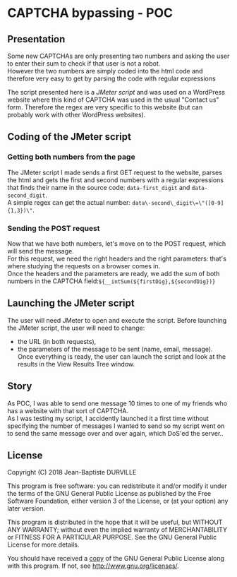 # CAPTCHA bypassing - POC

## Presentation
Some new CAPTCHAs are only presenting two numbers and asking the user to enter their sum to check if that user is not a robot.<br/>
However the two numbers are simply coded into the html code and therefore very easy to get by parsing the code with regular expressions<br/>

The script presented here is a *JMeter script* and was used on a WordPress website where this kind of CAPTCHA was used in the usual "Contact us" form. Therefore the regex are very specific to this website (but can probably work with other WordPress websites).

## Coding of the JMeter script
### Getting both numbers from the page
The JMeter script I made sends a first GET request to the website, parses the html and gets the first and second numbers with a regular expressions that finds their name in the source code: ```data-first_digit``` and ```data-second_digit```.<br/>
A simple regex can get the actual number: ```data\-second\_digit\=\"([0-9]{1,3})\"```.<br/>

### Sending the POST request
Now that we have both numbers, let's move on to the POST request, which will send the message.<br/>
For this request, we need the right headers and the right parameters: that's where studying the requests on a browser comes in.<br/>
Once the headers and the parameters are ready, we add the sum of both numbers in the CAPTCHA field:```${__intSum(${firstDig},${secondDig})}```<br/>

## Launching the JMeter script
The user will need JMeter to open and execute the script.
Before launching the JMeter script, the user will need to change:
* the URL (in both requests),
* the parameters of the message to be sent (name, email, message).
Once everything is ready, the user can launch the script and look at the results in the View Results Tree window.

## Story
As POC, I was able to send one message 10 times to one of my friends who has a website with that sort of CAPTCHA.<br/>
As I was testing my script, I accidently launched it a first time without specifying the number of messages I wanted to send so my script went on to send the same message over and over again, which DoS'ed the server..

## License
Copyright (C) 2018 Jean-Baptiste DURVILLE

This program is free software: you can redistribute it and/or modify it under the terms of the GNU General Public License as published by the Free Software Foundation, either version 3 of the License, or (at your option) any later version.

This program is distributed in the hope that it will be useful, but WITHOUT ANY WARRANTY; without even the implied warranty of MERCHANTABILITY or FITNESS FOR A PARTICULAR PURPOSE. See the GNU General Public License for more details.

You should have received a [copy](https://github.com/jbdrvl/simple-captcha-bypassing/blob/master/LICENSE.txt) of the GNU General Public License along with this program. If not, see <http://www.gnu.org/licenses/>.
